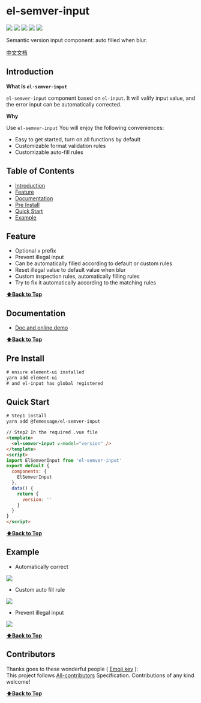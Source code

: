 # el-semver-input

[![](https://img.shields.io/npm/dm/@femessage/el-semver-input.svg#align=left&display=inline&height=20&originHeight=20&originWidth=134&status=done&width=134)](https://www.npmjs.com/package/@femessage/el-semver-input) ![](https://img.shields.io/npm/v/@femessage/el-semver-input.svg#align=left&display=inline&height=20&originHeight=20&originWidth=80&status=done&width=80) [![](https://img.shields.io/npm/l/@femessage/el-semver-input.svg#align=left&display=inline&height=20&originHeight=20&originWidth=78&status=done&width=78)](https://github.com/FEMessage/el-semver-input/blob/master/LICENSE) ![](https://img.shields.io/badge/PRs-welcome-brightgreen.svg#align=left&display=inline&height=20&originHeight=20&originWidth=90&status=done&width=90) [![](https://img.shields.io/badge/%F0%9F%A4%96-release%20notes-00B2EE.svg#align=left&display=inline&height=20&originHeight=20&originWidth=104&status=done&width=104)](https://github-tools.github.io/github-release-notes/)

Semantic version input component: auto filled when blur.

[](https://cdn.nlark.com/yuque/0/2019/gif/224563/1561953196140-1fec3064-560c-4001-9f88-366be556cab8.gif#align=left&display=inline&height=87&originHeight=87&originWidth=1131&size=0&status=done&width=1131)

[中文文档](./README-zh.md)

## Introduction

**What is `el-semver-input`**

`el-semver-input` component based on `el-input`. It will valify input value, and the error input can be automatically corrected.

**Why**

Use `el-semver-input` You will enjoy the following conveniences:

- Easy to get started, turn on all functions by default
- Customizable format validation rules
- Customizable auto-fill rules

## Table of Contents

- [Introduction](#introduction)
- [Feature](#feature)
- [Documentation](#documentation)
- [Pre Install](#pre-install)
- [Quick Start](#quick-start)
- [Example](#example)

## Feature

- Optional v prefix
- Prevent illegal input
- Can be automatically filled according to default or custom rules
- Reset illegal value to default value when blur
- Custom inspection rules, automatically filling rules
- Try to fix it automatically according to the matching rules

**[⬆Back to Top](#table-of-contents)**

## Documentation

- [Doc and online demo](https://femessage.github.io/el-semver-input/)

**[⬆Back to Top](#table-of-contents)**

## Pre Install

```html
# ensure element-ui installed
yarn add element-ui
# and el-input has global registered
```

## Quick Start

```html
# Step1 install
yarn add @femessage/el-semver-input
```

```html
// Step2 In the required .vue file
<template>
  <el-semver-input v-model="version" />
</template>
<script>
import ElSemverInput from 'el-semver-input'
export default {
  components: {
    ElSemverInput
  },
  data() {
    return {
      version: ''
    }
  }
}
</script>
```

**[⬆Back to Top](#table-of-contents)**

## Example

- Automatically correct

![](https://cdn.nlark.com/yuque/0/2019/gif/224563/1561953196250-1506ad60-6111-48b6-a4ca-0cdb17fc8b06.gif#align=left&display=inline&height=603&originHeight=603&originWidth=1261&size=0&status=done&width=1261)

- Custom auto fill rule

![](https://cdn.nlark.com/yuque/0/2019/gif/224563/1561953196274-3c1fd76a-f0f8-4706-a3af-c8ae0b606d79.gif#align=left&display=inline&height=603&originHeight=603&originWidth=1261&size=0&status=done&width=1261)

- Prevent illegal input

![](https://cdn.nlark.com/yuque/0/2019/gif/224563/1561953196218-47085f92-e8e3-4ddb-8596-c7d3b0b2f6f9.gif#align=left&display=inline&height=603&originHeight=603&originWidth=1261&size=0&status=done&width=1261)

**[⬆Back to Top](#table-of-contents)**

## Contributors

Thanks goes to these wonderful people ( [Emoji key](https://allcontributors.org/docs/en/emoji-key) ):<br />This project follows [All-contributors](https://github.com/all-contributors/all-contributors) Specification. Contributions of any kind welcome!

**[⬆Back to Top](#table-of-contents)**
